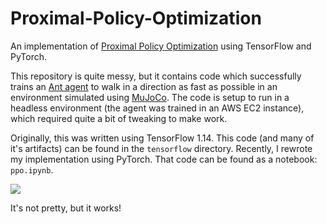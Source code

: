 # Proximal-Policy-Optimization

An implementation of [Proximal Policy Optimization](https://arxiv.org/abs/1707.06347) using TensorFlow and PyTorch.

This repository is quite messy, but it contains code which successfully trains an [Ant agent](https://gym.openai.com/envs/Ant-v2/) to walk in a direction as fast as possible in an environment simulated using [MuJoCo](http://www.mujoco.org/).  The code is setup to run in a headless environment (the agent was trained in an AWS EC2 instance), which required quite a bit of tweaking to make work.

Originally, this was written using TensorFlow 1.14.  This code (and many of it's artifacts) can be found in the `tensorflow` directory.  Recently, I rewrote my implementation using PyTorch.  That code can be found as a notebook: `ppo.ipynb`.

![](misc/ppo_ant_short.gif)

It's not pretty, but it works!

